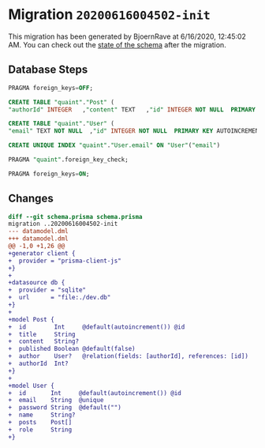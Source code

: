 # Migration `20200616004502-init`

This migration has been generated by BjoernRave at 6/16/2020, 12:45:02 AM.
You can check out the [state of the schema](./schema.prisma) after the migration.

## Database Steps

```sql
PRAGMA foreign_keys=OFF;

CREATE TABLE "quaint"."Post" (
"authorId" INTEGER   ,"content" TEXT   ,"id" INTEGER NOT NULL  PRIMARY KEY AUTOINCREMENT,"published" BOOLEAN NOT NULL DEFAULT false ,"title" TEXT NOT NULL  ,FOREIGN KEY ("authorId") REFERENCES "User"("id") ON DELETE SET NULL ON UPDATE CASCADE)

CREATE TABLE "quaint"."User" (
"email" TEXT NOT NULL  ,"id" INTEGER NOT NULL  PRIMARY KEY AUTOINCREMENT,"name" TEXT   ,"password" TEXT NOT NULL DEFAULT '' ,"role" TEXT NOT NULL  )

CREATE UNIQUE INDEX "quaint"."User.email" ON "User"("email")

PRAGMA "quaint".foreign_key_check;

PRAGMA foreign_keys=ON;
```

## Changes

```diff
diff --git schema.prisma schema.prisma
migration ..20200616004502-init
--- datamodel.dml
+++ datamodel.dml
@@ -1,0 +1,26 @@
+generator client {
+  provider = "prisma-client-js"
+}
+
+datasource db {
+  provider = "sqlite"
+  url      = "file:./dev.db"
+}
+
+model Post {
+  id        Int     @default(autoincrement()) @id
+  title     String
+  content   String?
+  published Boolean @default(false)
+  author    User?   @relation(fields: [authorId], references: [id])
+  authorId  Int?
+}
+
+model User {
+  id       Int     @default(autoincrement()) @id
+  email    String  @unique
+  password String  @default("")
+  name     String?
+  posts    Post[]
+  role     String
+}
```


